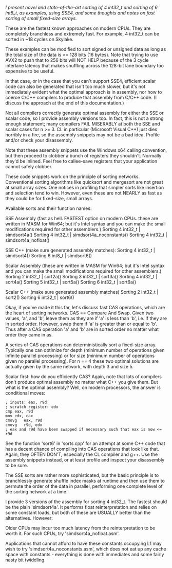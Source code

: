 *I present novel and state-of-the-art sorting of 4 int32_t
and sorting of 6 int8_t, as examples, using SSE4, and some thoughts
and notes on fast sorting of small fixed-size arrays.*

These are the fastest known approaches on modern CPUs.
They are completely branchless and extremely fast.
For example, 4 int32_t can be sorted in ~18 cycles on Skylake.

These examples can be modified to sort signed or unsigned data as long
as the total size of the data is <= 128 bits (16 bytes). Note that
trying to use AVX2 to push that to 256 bits will NOT HELP
because of the 3 cycle interlane latency that makes shuffling
across the 128-bit lane boundary too expensive to be useful.

In that case, or in the case that you can't support SSE4,
efficient scalar code can also be generated that isn't too much
slower, but it's not immediately evident what the optimal approach
is in assembly, nor how to coerce C/C++ compilers to produce that
assembly from C/C++ code. (I discuss the approach at the end of this
documentation.)

Not all compilers correctly generate optimal assembly for either the
SSE or scalar code, so I provide assembly versions too. In fact, this
is not a strong enough statement; many compilers FAIL MISERABLY
at both the SSE and scalar cases for n >= 3. CL in particular
(Microsoft Visual C++) just dies horribly in a fire, so the assembly
snippets may not be a bad idea. Profile and/or check your disassembly.

Note that these assembly snippets use the Windows x64 calling convention,
but then proceed to clobber a bunch of registers they shouldn't. Normally
they'd be inlined. Feel free to callee-save registers that your
application cannot safely clobber.

These code snippets work on the principle of sorting networks.
Conventional sorting algorithms like quicksort and mergesort
are not great at small array sizes. One notices in profiling that
simpler sorts like insertion and selection tend to win. However,
even these are not NEARLY as fast as they could be for
fixed-size, small arrays.

Available sorts and their function names:

SSE Assembly (fast as hell. FASTEST option on modern CPUs.
					 these are written in MASM for Win64;
					 but it's Intel syntax and you can make the small
					 modifications required for other assemblers.)
Sorting 4 int32_t  |  simdsort4a()
Sorting 4 int32_t  |  simdsort4a_noconstants()
Sorting 4 int32_t  |  simdsort4a_nofloat()

SSE C++ (make sure generated assembly matches):
Sorting 4 int32_t  |  simdsort4()
Sorting 6 int8_t   |  simdsort6()

Scalar Assembly (these are written in MASM for Win64;
						but it's Intel syntax and you can make the small
						modifications required for other assemblers.)
Sorting 2 int32_t  |  sort2a()
Sorting 3 int32_t  |  sort3a()
Sorting 4 int32_t  |  sort4a()
Sorting 5 int32_t  |  sort5a()
Sorting 6 int32_t  |  sort6a()

Scalar C++ (make sure generated assembly matches)
Sorting 2 int32_t  |  sort2()
Sorting 6 int32_t  |  sort6()


Okay, if you've made it this far, let's discuss
fast CAS operations, which are the heart of sorting
networks. CAS == Compare And Swap. Given two values,
'a', and 'b', leave them as they are if 'a' is less
than 'b', i.e. if they are in sorted order. However,
swap them if 'a' is greater than or equal to 'b'.
Thus after a CAS operation 'a' and 'b' are in sorted
order no matter what order they came in as.

A series of CAS operations can deterministically sort
a fixed-size array. Typically one can optimize for depth
(minimum number of operations given infinite parallel
processing) or for size (minimum number of operations given
no parallel processing). For n == 4 these two optimal solutions
are actually given by the same network, with depth 3 and
size 5.

Scalar first: how do you efficiently CAS? Again, note that
lots of compilers don't produce optimal assembly no matter
what C++ you give them. But what is the optimal assembly?
Well, on modern processors, the answer is conditional moves:

	; inputs: eax, r9d
	; scratch register: edx
	cmp	eax, r9d
	mov	edx, eax
	cmovg	eax, r9d
	cmovg	r9d, edx
	; eax and r9d have been swapped if necessary such that eax is now <= r9d

See the function 'sort6' in 'sorts.cpp' for an attempt at some C++ code
that has a decent chance of compiling into CAS operations that look like that.
Again, they OFTEN DON'T, especially the CL compiler and g++. Use the assembly
snippets instead, or at least profile and inspect your disassembly to be sure.

The SSE sorts are rather more sophisticated, but the basic principle
is to branchlessly generate shuffle index masks at runtime and then
use them to permute the order of the data in parallel, performing
one complete level of the sorting network at a time.

I provide 3 versions of the assembly for sorting 4 int32_t. The fastest
should be the plain 'simdsort4a'. It performs float reinterpretation
and relies on some constant loads, but both of these are USUALLY
better than the alternatives. However:

Older CPUs may incur too much latency from the reinterpretation to be
worth it. For such CPUs, try 'simdsort4a_nofloat.asm'.

Applications that cannot afford to have these constants occupying L1
may wish to try 'simdsort4a_noconstants.asm', which does not eat
up any cache space with constants - everything is done with immediates
and some fairly nasty bit twiddling.

